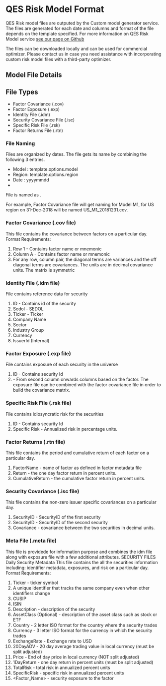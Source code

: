 # QES Risk Model Format

QES Risk model files are outputed by the Custom model generator service. The files are generated for each date and columns and format of the file depends on the template specified. For more information on QES Risk Model service [see our page on Github](https://github.com/wolferesearch/docs/tree/master/micro-services)

The files can be downloaded locally and can be used for commercial optimizer. Please contact us in case you need assistance with incorporating custom risk model files with a third-party optimizer. 

## Model File Details

## File Types
- Factor Covariance (.cov)
- Factor Exposure (.exp)
- Identity File (.idm)
- Security Covariance File (.isc)
- Specific Risk File (.rsk)
- Factor Returns File (.rtn)

### File Naming
Files are organized by dates. The file gets its name by combining the following 3 entries. 
- Model : template.options.model
- Region: template.options.region
- Date : yyyymmdd
- 
File is named as <Region>_<Model>_<Date>.<File Type Extension>

For example, Factor Covariance file will get naming for Model M1, for US region on 31-Dec-2018 will be named US_M1_20181231.cov. 

### Factor Covariance (.cov file)

This file contains the covariance between factors on a particular day.
Format Requirements:
1. Row 1 - Contains factor name or mnemonic
2. Column A - Contains factor name or mnemonic
3. For any row, column pair, the diagonal terms are variances and the off diagonal terms are covariances.
The units are in decimal covariance units. The matrix is symmetric

### Identity File (.idm file)
File contains reference data for security
1. ID - Contains id of the security
2. Sedol - SEDOL
3. Ticker - Ticker
4. Company Name
5. Sector
6. Industry Group
7. Currency
8. IssuerId (Internal)

### Factor Exposure (.exp file)
File contains exposure of each security in the universe
1. ID - Contains security Id 
2. <Factor Names> -  From second column onwards columns based on the factor. The exposure file can be combined with the factor covariance file in order to build the covariance matrix. 

### Specific Risk File (.rsk file)
File contains idiosyncratic risk for the securities
1. ID - Contains security Id
2. Specific Risk - Annualized risk in percentage units.


### Factor Returns (.rtn file)
This file contains the period and cumulative return of each factor on a particular day.
1. FactorName - name of factor as defined in factor metadata file
2. Return - the one day factor return in percent units.
3. CumulativeReturn - the cumulative factor return in percent units.


### Security Covariance (.isc file)
This file contains the non-zero issuer specific covariances on a particular day.
1. SecurityID - SecurityID of the first security
2. SecurityID - SecurityID of the second security
3. Covariance - covariance between the two securities in decimal units.

### Meta File (.meta file)
This file is providede for information purpose and combines the idm file along with exposure file with a few additional attributes. 
SECURITY FILES
Daily Security Metadata
This file contains the all the securities information including: identifier metadata, exposures, and risk on a particular
day.
Format Requirements:
1. Ticker - ticker symbol
3. A unique identifier that tracks the same company even when other identifiers change
4. CUSIP
5. ISIN
6. Description - description of the security
7. AssetClass (Optional) - description of the asset class such as stock or ETF
8. Country - 2 letter ISO format for the country where the security trades
9. Currency - 3 letter ISO format for the currency in which the security trades
10. ExchangeRate - Exchange rate to USD
11. 20DayADV - 20 day average trading value in local currency (must be split adjusted)
12. Price - End of day price in local currency (NOT split adjusted)
13. 1DayReturn - one day return in percent units (must be split adjusted)
14. TotalRisk - total risk in annualized percent units
15. SpecificRisk - specific risk in annualized percent units
16. <Factor_Name> - security exposure to the factor

